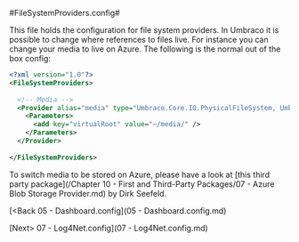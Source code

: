 #FileSystemProviders.config#

This file holds the configuration for file system providers.  In Umbraco it is possible to change where references to files live.  For instance you can change your media to live on Azure.  The following is the normal out of the box config:

```xml
<?xml version="1.0"?>
<FileSystemProviders>
  
  <!-- Media -->
  <Provider alias="media" type="Umbraco.Core.IO.PhysicalFileSystem, Umbraco.Core">
    <Parameters>
      <add key="virtualRoot" value="~/media/" />
    </Parameters>
  </Provider>
   
</FileSystemProviders>

```

To switch media to be stored on Azure, please have a look at [this third party package](/Chapter 10 - First and Third-Party Packages/07 - Azure Blob Storage Provider.md) by Dirk Seefeld.

[<Back 05 - Dashboard.config](05 - Dashboard.config.md)

[Next> 07 - Log4Net.config](07 - Log4Net.config.md)